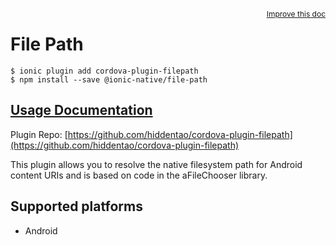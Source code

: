 <a style="float:right;font-size:12px;" href="http://github.com/driftyco/ionic-native/edit/master/src/@ionic-native/plugins/file-path/index.ts#L3">
  Improve this doc
</a>

# File Path

```
$ ionic plugin add cordova-plugin-filepath
$ npm install --save @ionic-native/file-path
```

## [Usage Documentation](https://ionicframework.com/docs/native/file-path/)

Plugin Repo: [https://github.com/hiddentao/cordova-plugin-filepath](https://github.com/hiddentao/cordova-plugin-filepath)

This plugin allows you to resolve the native filesystem path for Android content URIs and is based on code in the aFileChooser library.

## Supported platforms
- Android



